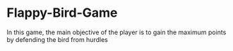 # Flappy-Bird-Game
In this game, the main objective  of the player is to gain the maximum points by  defending the bird from hurdles
